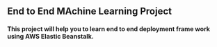 ## End to End MAchine Learning Project

#### This project will help you to learn end to end deployment frame work using AWS Elastic Beanstalk.
